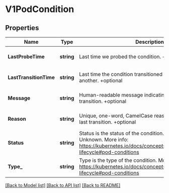 # V1PodCondition

## Properties
Name | Type | Description | Notes
------------ | ------------- | ------------- | -------------
**LastProbeTime** | **string** | Last time we probed the condition. +optional | [optional] [default to null]
**LastTransitionTime** | **string** | Last time the condition transitioned from one status to another. +optional | [optional] [default to null]
**Message** | **string** | Human-readable message indicating details about last transition. +optional | [optional] [default to null]
**Reason** | **string** | Unique, one-word, CamelCase reason for the condition&#x27;s last transition. +optional | [optional] [default to null]
**Status** | **string** | Status is the status of the condition. Can be True, False, Unknown. More info: https://kubernetes.io/docs/concepts/workloads/pods/pod-lifecycle#pod-conditions | [optional] [default to null]
**Type_** | **string** | Type is the type of the condition. More info: https://kubernetes.io/docs/concepts/workloads/pods/pod-lifecycle#pod-conditions | [optional] [default to null]

[[Back to Model list]](../README.md#documentation-for-models) [[Back to API list]](../README.md#documentation-for-api-endpoints) [[Back to README]](../README.md)

